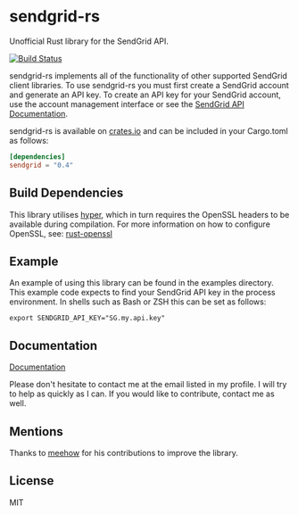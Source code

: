 # sendgrid-rs
Unofficial Rust library for the SendGrid API.

[![Build Status](https://travis-ci.org/gsquire/sendgrid-rs.svg?branch=master)](https://travis-ci.org/gsquire/sendgrid-rs)

sendgrid-rs implements all of the functionality of other supported SendGrid client libraries.
To use sendgrid-rs you must first create a SendGrid account and generate an API key. To create an API key for your SendGrid account, use the account management interface or see the [SendGrid API Documentation](https://sendgrid.com/docs/API_Reference/Web_API_v3/API_Keys/index.html).

sendgrid-rs is available on [crates.io](https://crates.io/crates/sendgrid) and can be included in your Cargo.toml as follows:

```toml
[dependencies]
sendgrid = "0.4"
```

## Build Dependencies

This library utilises [hyper](https://crates.io/crates/hyper), which in turn requires the OpenSSL headers to be available during compilation. For more information on how to configure OpenSSL, see: [rust-openssl](https://github.com/sfackler/rust-openssl)

## Example

An example of using this library can be found in the examples directory. This example code expects to find your SendGrid API key in the process environment. In shells such as Bash or ZSH this can be set as follows:

```shell
export SENDGRID_API_KEY="SG.my.api.key"
```

## Documentation
[Documentation](https://docs.rs/sendgrid)

Please don't hesitate to contact me at the email listed in my profile. I will
try to help as quickly as I can. If you would like to contribute, contact me
as well.

## Mentions
Thanks to [meehow](https://github.com/meehow) for his contributions to improve the library.

## License
MIT
